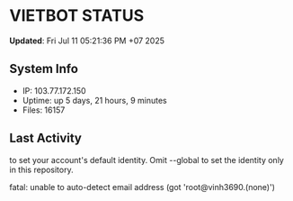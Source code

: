 # VIETBOT STATUS
**Updated**: Fri Jul 11 05:21:36 PM +07 2025

## System Info
- IP: 103.77.172.150
- Uptime: up 5 days, 21 hours, 9 minutes
- Files: 16157

## Last Activity

to set your account's default identity.
Omit --global to set the identity only in this repository.

fatal: unable to auto-detect email address (got 'root@vinh3690.(none)')
